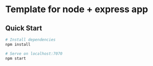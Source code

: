 # Template for node + express app

## Quick Start

```bash
# Install dependencies
npm install
```

```bash
# Serve on localhost:7070
npm start
```

